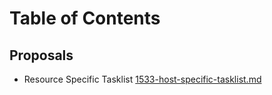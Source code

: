 # Table of Contents

## Proposals

- Resource Specific Tasklist [1533-host-specific-tasklist.md](1533-host-specific-tasklist.md)

